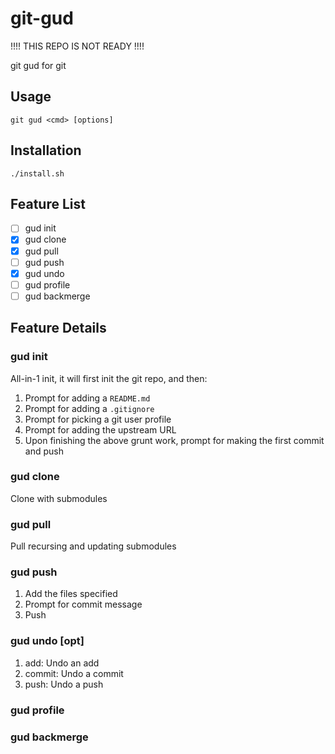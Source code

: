 # git-gud

!!!! THIS REPO IS NOT READY !!!!

git gud for git

## Usage
```shell
git gud <cmd> [options]

```

## Installation
```shell
./install.sh
```

## Feature List

- [ ] gud init
- [X] gud clone
- [X] gud pull
- [ ] gud push
- [X] gud undo
- [ ] gud profile
- [ ] gud backmerge

## Feature Details

### gud init

All-in-1 init, it will first init the git repo, and then:

1. Prompt for adding a `README.md`
2. Prompt for adding a `.gitignore`
3. Prompt for picking a git user profile
4. Prompt for adding the upstream URL
5. Upon finishing the above grunt work, prompt for making the first commit and push

### gud clone

Clone with submodules

### gud pull

Pull recursing and updating submodules

### gud push

1. Add the files specified
2. Prompt for commit message
3. Push

### gud undo [opt]

1. add: Undo an add
2. commit: Undo a commit
3. push: Undo a push


### gud profile


### gud backmerge